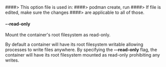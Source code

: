 ####> This option file is used in:
####>   podman create, run
####> If file is edited, make sure the changes
####> are applicable to all of those.
#### **--read-only**

Mount the container's root filesystem as read-only.

By default a container will have its root filesystem writable allowing processes
to write files anywhere. By specifying the **--read-only** flag, the container will have
its root filesystem mounted as read-only prohibiting any writes.
